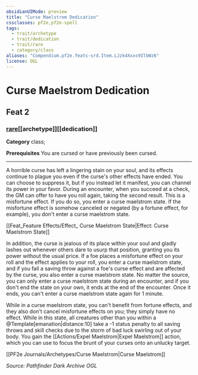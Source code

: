 ```yaml
---
obsidianUIMode: preview
title: "Curse Maelstrom Dedication"
cssclasses: pf2e,pf2e-spell
tags:
  - trait/archetype
  - trait/dedication
  - trait/rare
  - category/class
aliases: "Compendium.pf2e.feats-srd.Item.LJzk4Xxxs9IlbWz6"
license: OGL
---
```

# Curse Maelstrom Dedication
## Feat 2
### [rare](rare.md "Rare Rarity Trait")[[archetype]][[dedication]]

**Category** class; 



**Prerequisites** You are cursed or have previously been cursed.
* * *
A horrible curse has left a lingering stain on your soul, and its effects continue to plague you even if the curse's other effects have ended. You can choose to suppress it, but if you instead let it manifest, you can channel its power in your favor. During an encounter, when you succeed at a check, the GM can offer to have you roll again, taking the second result. This is a misfortune effect. If you do so, you enter a curse maelstrom state. If the misfortune effect is somehow canceled or negated (by a fortune effect, for example), you don't enter a curse maelstrom state.

[[Feat_Feature Effects/Effect_ Curse Maelstrom State|Effect: Curse Maelstrom State]]

In addition, the curse is jealous of its place within your soul and gladly lashes out whenever others dare to usurp that position, granting you its power without the usual price. If a foe places a misfortune effect on your roll and the effect applies to your roll, you enter a curse maelstrom state, and if you fail a saving throw against a foe's curse effect and are affected by the curse, you also enter a curse maelstrom state. No matter the source, you can only enter a curse maelstrom state during an encounter, and if you don't end the state on your own, it ends at the end of the encounter. Once it ends, you can't enter a curse maelstrom state again for 1 minute.

While in a curse maelstrom state, you can't benefit from fortune effects, and they also don't cancel misfortune effects on you; they simply have no effect. While in this state, all creatures other than you within a @Template\[emanation|distance:10\] take a -1 status penalty to all saving throws and skill checks due to the storm of bad luck swirling out of your body. You gain the [[Actions/Expel Maelstrom|Expel Maelstrom]] action, which you can use to focus the brunt of your curses onto an unlucky target.

[[PF2e Journals/Archetypes/Curse Maelstrom|Curse Maelstrom]]

*Source: Pathfinder Dark Archive*
*OGL*